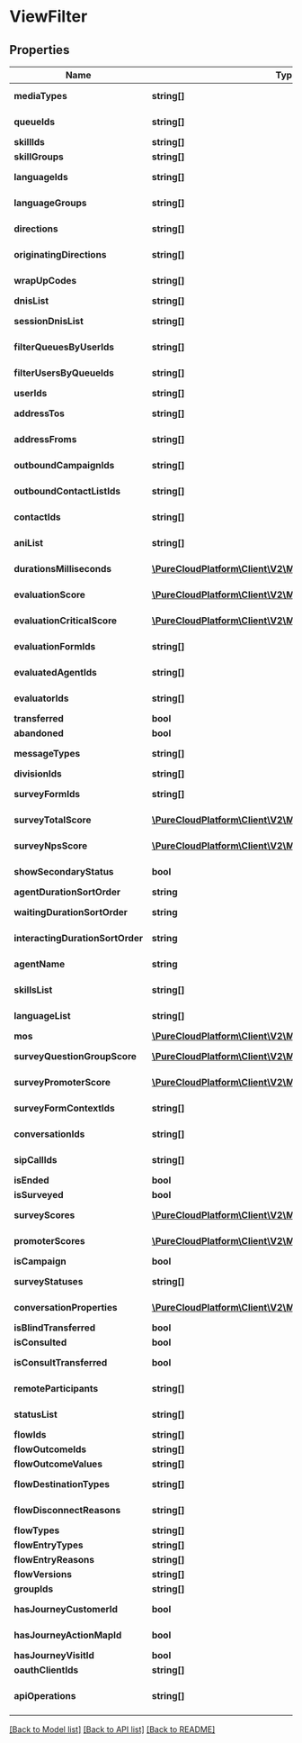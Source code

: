 # ViewFilter

## Properties
Name | Type | Description | Notes
------------ | ------------- | ------------- | -------------
**mediaTypes** | **string[]** | The media types are used to filter the view | [optional] 
**queueIds** | **string[]** | The queue ids are used to filter the view | [optional] 
**skillIds** | **string[]** | The skill ids are used to filter the view | [optional] 
**skillGroups** | **string[]** | The skill groups used to filter the view | [optional] 
**languageIds** | **string[]** | The language ids are used to filter the view | [optional] 
**languageGroups** | **string[]** | The language groups used to filter the view | [optional] 
**directions** | **string[]** | The directions are used to filter the view | [optional] 
**originatingDirections** | **string[]** | The list of orginating directions used to filter the view | [optional] 
**wrapUpCodes** | **string[]** | The wrap up codes are used to filter the view | [optional] 
**dnisList** | **string[]** | The dnis list is used to filter the view | [optional] 
**sessionDnisList** | **string[]** | The list of session dnis used to filter the view | [optional] 
**filterQueuesByUserIds** | **string[]** | The user ids are used to fetch associated queues for the view | [optional] 
**filterUsersByQueueIds** | **string[]** | The queue ids are used to fetch associated users for the view | [optional] 
**userIds** | **string[]** | The user ids are used to filter the view | [optional] 
**addressTos** | **string[]** | The address To values are used to filter the view | [optional] 
**addressFroms** | **string[]** | The address from values are used to filter the view | [optional] 
**outboundCampaignIds** | **string[]** | The outbound campaign ids are used to filter the view | [optional] 
**outboundContactListIds** | **string[]** | The outbound contact list ids are used to filter the view | [optional] 
**contactIds** | **string[]** | The contact ids are used to filter the view | [optional] 
**aniList** | **string[]** | The ani list ids are used to filter the view | [optional] 
**durationsMilliseconds** | [**\PureCloudPlatform\Client\V2\Model\NumericRange[]**](NumericRange.md) | The durations in milliseconds used to filter the view | [optional] 
**evaluationScore** | [**\PureCloudPlatform\Client\V2\Model\NumericRange**](NumericRange.md) | The evaluationScore is used to filter the view | [optional] 
**evaluationCriticalScore** | [**\PureCloudPlatform\Client\V2\Model\NumericRange**](NumericRange.md) | The evaluationCriticalScore is used to filter the view | [optional] 
**evaluationFormIds** | **string[]** | The evaluation form ids are used to filter the view | [optional] 
**evaluatedAgentIds** | **string[]** | The evaluated agent ids are used to filter the view | [optional] 
**evaluatorIds** | **string[]** | The evaluator ids are used to filter the view | [optional] 
**transferred** | **bool** | Indicates filtering for transfers | [optional] 
**abandoned** | **bool** | Indicates filtering for abandons | [optional] 
**messageTypes** | **string[]** | The message media types used to filter the view | [optional] 
**divisionIds** | **string[]** | The divison Ids used to filter the view | [optional] 
**surveyFormIds** | **string[]** | The survey form ids used to filter the view | [optional] 
**surveyTotalScore** | [**\PureCloudPlatform\Client\V2\Model\NumericRange**](NumericRange.md) | The survey total score used to filter the view | [optional] 
**surveyNpsScore** | [**\PureCloudPlatform\Client\V2\Model\NumericRange**](NumericRange.md) | The survey NPS score used to filter the view | [optional] 
**showSecondaryStatus** | **bool** | Indicates if the Secondary Status should be shown | [optional] 
**agentDurationSortOrder** | **string** | Provides the agent duration sort order | [optional] 
**waitingDurationSortOrder** | **string** | Provides the waiting duration sort order | [optional] 
**interactingDurationSortOrder** | **string** | Provides the interacting duration sort order | [optional] 
**agentName** | **string** | Displays the Agent name as provided by the user | [optional] 
**skillsList** | **string[]** | The list of skill strings as free form text | [optional] 
**languageList** | **string[]** | The list of language strings as free form text | [optional] 
**mos** | [**\PureCloudPlatform\Client\V2\Model\NumericRange**](NumericRange.md) | The desired range for mos values | [optional] 
**surveyQuestionGroupScore** | [**\PureCloudPlatform\Client\V2\Model\NumericRange**](NumericRange.md) | The survey question group score used to filter the view | [optional] 
**surveyPromoterScore** | [**\PureCloudPlatform\Client\V2\Model\NumericRange**](NumericRange.md) | The survey promoter score used to filter the view | [optional] 
**surveyFormContextIds** | **string[]** | The list of survey form context ids used to filter the view | [optional] 
**conversationIds** | **string[]** | The list of conversation ids used to filter the view | [optional] 
**sipCallIds** | **string[]** | The list of SIP call ids used to filter the view | [optional] 
**isEnded** | **bool** | Indicates filtering for ended | [optional] 
**isSurveyed** | **bool** | Indicates filtering for survey | [optional] 
**surveyScores** | [**\PureCloudPlatform\Client\V2\Model\NumericRange[]**](NumericRange.md) | The list of survey score ranges used to filter the view | [optional] 
**promoterScores** | [**\PureCloudPlatform\Client\V2\Model\NumericRange[]**](NumericRange.md) | The list of promoter score ranges used to filter the view | [optional] 
**isCampaign** | **bool** | Indicates filtering for campaign | [optional] 
**surveyStatuses** | **string[]** | The list of survey statuses used to filter the view | [optional] 
**conversationProperties** | [**\PureCloudPlatform\Client\V2\Model\ConversationProperties**](ConversationProperties.md) | A grouping of conversation level filters | [optional] 
**isBlindTransferred** | **bool** | Indicates filtering for blind transferred | [optional] 
**isConsulted** | **bool** | Indicates filtering for consulted | [optional] 
**isConsultTransferred** | **bool** | Indicates filtering for consult transferred | [optional] 
**remoteParticipants** | **string[]** | The list of remote participants used to filter the view | [optional] 
**statusList** | **string[]** | A list of status for the configuration view | [optional] 
**flowIds** | **string[]** | The list of flow Ids | [optional] 
**flowOutcomeIds** | **string[]** | A list of outcome ids of the flow | [optional] 
**flowOutcomeValues** | **string[]** | A list of outcome values of the flow | [optional] 
**flowDestinationTypes** | **string[]** | The list of destination types of the flow | [optional] 
**flowDisconnectReasons** | **string[]** | The list of reasons for the flow to disconnect | [optional] 
**flowTypes** | **string[]** | A list of types of the flow | [optional] 
**flowEntryTypes** | **string[]** | A list of types of the flow entry | [optional] 
**flowEntryReasons** | **string[]** | A list of reasons of flow entry | [optional] 
**flowVersions** | **string[]** | A list of versions of a flow | [optional] 
**groupIds** | **string[]** | A list of directory group ids | [optional] 
**hasJourneyCustomerId** | **bool** | Indicates filtering for journey customer id | [optional] 
**hasJourneyActionMapId** | **bool** | Indicates filtering for Journey action map id | [optional] 
**hasJourneyVisitId** | **bool** | Indicates filtering for Journey visit id | [optional] 
**oauthClientIds** | **string[]** | A list of OAuth client IDs | [optional] 
**apiOperations** | **string[]** | A list of API operations (ex: [\&quot;GET /api/v2/users/{userId}/queues\&quot;]) | [optional] 

[[Back to Model list]](../README.md#documentation-for-models) [[Back to API list]](../README.md#documentation-for-api-endpoints) [[Back to README]](../README.md)


